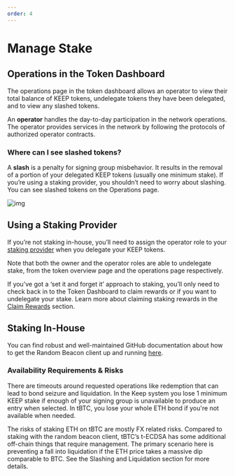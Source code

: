 ```yaml
--- 
order: 4
---
```


# Manage Stake

## Operations in the Token Dashboard

The operations page in the token dashboard allows an operator to view their total balance of KEEP tokens, undelegate tokens they have been delegated, and to view any slashed tokens.

An **operator** handles the day-to-day participation in the network operations. The operator provides services in the network by following the protocols of authorized operator contracts.

### Where can I see slashed tokens?

A **slash** is a penalty for signing group misbehavior. It results in the removal of a portion of your delegated KEEP tokens (usually one minimum stake). If you’re using a staking provider, you shouldn’t need to worry about slashing. You can see slashed tokens on the Operations page.

![img](/dashboard/d11.png)

## Using a Staking Provider

If you’re not staking in-house, you’ll need to assign the operator role to your [staking provider](/Staking/staking_providers.md) when you delegate your KEEP tokens.

Note that both the owner and the operator roles are able to undelegate stake, from the token overview page and the operations page respectively. 

If you’ve got a ‘set it and forget it’ approach to staking, you’ll only need to check back in to the Token Dashboard to claim rewards or if you want to undelegate your stake. Learn more about claiming staking rewards in the [Claim Rewards](/Staking/Dashboard/claim_rewards.md) section.

## Staking In-House

You can find robust and well-maintained GitHub documentation about how to get the Random Beacon client up and running [here](/Development/Keep-Core/local_keep_network.md).

### Availability Requirements & Risks

There are timeouts around requested operations like redemption that can lead to bond seizure and liquidation. In the Keep system you lose 1 minimum KEEP stake if enough of your signing group is unavailable to produce an entry when selected. In tBTC, you lose your whole ETH bond if you're not available when needed. 

The risks of staking ETH on tBTC are mostly FX related risks. Compared to staking with the random beacon client, tBTC’s t-ECDSA has some additional off-chain things that require management. The primary scenario here is preventing a fall into liquidation if the ETH price takes a massive dip comparable to BTC. See the Slashing and Liquidation section for more details.
